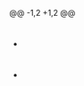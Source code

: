 @@ -1,2 +1,2 @@
- <h1 align = "center> "DOBAR DAN JA SAM PAJA" </h1>
+ <h1 align = "center> "DOBAR DAN JA SAM PAJA" </h1>
